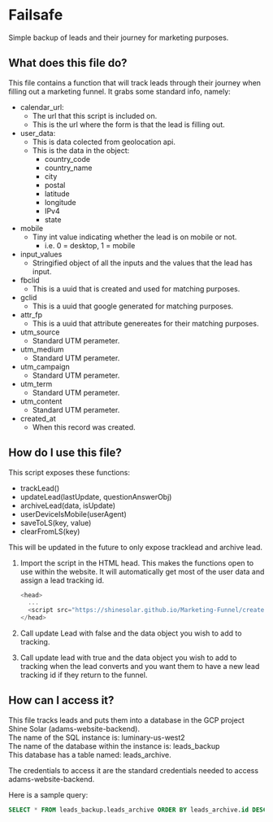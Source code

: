 # Failsafe

Simple backup of leads and their journey for marketing purposes.

## What does this file do?

This file contains a function that will track leads through their journey when filling out a marketing funnel.
It grabs some standard info, namely:

* calendar_url:
  * The url that this script is included on.
  * This is the url where the form is that the lead is filling out.
* user_data:
  * This is data colected from geolocation api.
  * This is the data in the object:
    * country_code
    * country_name
    * city
    * postal
    * latitude
    * longitude
    * IPv4
    * state
* mobile
  * Tiny int value indicating whether the lead is on mobile or not.
    * i.e. 0 = desktop, 1 = mobile
* input_values
  * Stringified object of all the inputs and the values that the lead has input.
* fbclid
  * This is a uuid that is created and used for matching purposes.
* gclid
  * This is a uuid that google generated for matching purposes.
* attr_fp
  * This is a uuid that attribute genereates for their matching purposes.
* utm_source
  * Standard UTM perameter.
* utm_medium
  * Standard UTM perameter.
* utm_campaign
  * Standard UTM perameter.
* utm_term
  * Standard UTM perameter.
* utm_content
  * Standard UTM perameter.
* created_at
  * When this record was created.

## How do I use this file?

This script exposes these functions:

* trackLead()
* updateLead(lastUpdate, questionAnswerObj)
* archiveLead(data, isUpdate)
* userDeviceIsMobile(userAgent)
* saveToLS(key, value)
* clearFromLS(key)

This will be updated in the future to only expose tracklead and archive lead.

1. Import the script in the HTML head. This makes the functions open to use within the website. It will automatically get most of the user data and assign a lead tracking id.

    ```js
    <head>
      ...
      <script src="https://shinesolar.github.io/Marketing-Funnel/createUniqueID.js" async></script>
    </head>
    ```

2. Call update Lead with false and the data object you wish to add to tracking.
3. Call update lead with true and the data object you wish to add to tracking when the lead converts and you want them to have a new lead tracking id if they return to the funnel.

## How can I access it?

This file tracks leads and puts them into a database in the GCP project Shine Solar (adams-website-backend).\
The name of the SQL instance is: luminary-us-west2\
The name of the database within the instance is: leads_backup\
This database has a table named: leads_archive.

The credentials to access it are the standard credentials needed to access adams-website-backend.

Here is a sample query:

```sql
SELECT * FROM leads_backup.leads_archive ORDER BY leads_archive.id DESC LIMIT 1
```
